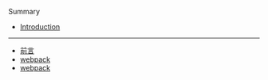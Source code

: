 Summary

* [Introduction](README.md)

-----
* [前言](README.md)
* [webpack](webpack/loader.md)
* [webpack](webpack/plugin.md)
